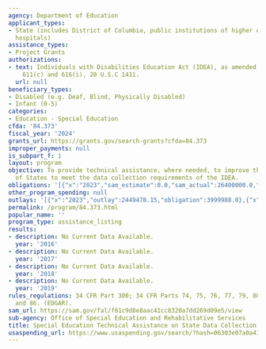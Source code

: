 ```yaml
---
agency: Department of Education
applicant_types:
- State (includes District of Columbia, public institutions of higher education and
  hospitals)
assistance_types:
- Project Grants
authorizations:
- text: Individuals with Disabilities Education Act (IDEA), as amended, Part B, Sections
    611(c) and 616(i), 20 U.S.C 1411.
  url: null
beneficiary_types:
- Disabled (e.g. Deaf, Blind, Physically Disabled)
- Infant (0-5)
categories:
- Education - Special Education
cfda: '84.373'
fiscal_year: '2024'
grants_url: https://grants.gov/search-grants?cfda=84.373
improper_payments: null
is_subpart_f: 1
layout: program
objective: To provide technical assistance, where needed, to improve the capacity
  of States to meet the data collection requirements of the IDEA.
obligations: '[{"x":"2023","sam_estimate":0.0,"sam_actual":26400000.0,"usa_spending_actual":24623373.0},{"x":"2024","sam_estimate":0.0,"sam_actual":26700000.0,"usa_spending_actual":24899977.0},{"x":"2025","sam_estimate":0.0,"sam_actual":28000000.0,"usa_spending_actual":0.0}]'
other_program_spending: null
outlays: '[{"x":"2023","outlay":2449478.15,"obligation":3999988.0},{"x":"2024","outlay":5115476.73,"obligation":12499983.0},{"x":"2025","outlay":0.0,"obligation":0.0}]'
permalink: /program/84.373.html
popular_name: ''
program_type: assistance_listing
results:
- description: No Current Data Available.
  year: '2016'
- description: No Current Data Available.
  year: '2017'
- description: No Current Data Available.
  year: '2018'
- description: No Current Data Available.
  year: '2019'
rules_regulations: 34 CFR Part 300; 34 CFR Parts 74, 75, 76, 77, 79, 80, 81, 82, 85,
  and 86. (EDGAR).
sam_url: https://sam.gov/fal/f81c9d8e8aac41cc8320a7dd269d09e5/view
sub-agency: Office of Special Education and Rehabilitative Services
title: Special Education Technical Assistance on State Data Collection
usaspending_url: https://www.usaspending.gov/search/?hash=06303e07a0a415e2c65de4d655a8ffc8
---
```

